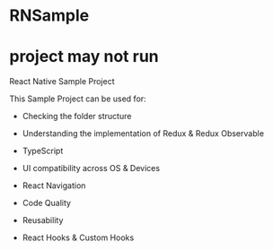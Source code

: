 # RNSample

# project may not run
React Native Sample Project 


This Sample Project can be used for:


  - Checking the folder structure
  
  - Understanding the implementation of Redux & Redux Observable

  - TypeScript
  
  - UI compatibility across OS & Devices
  
  - React Navigation
    
  - Code Quality
  
  - Reusability
  
  - React Hooks & Custom Hooks
  
    
  
